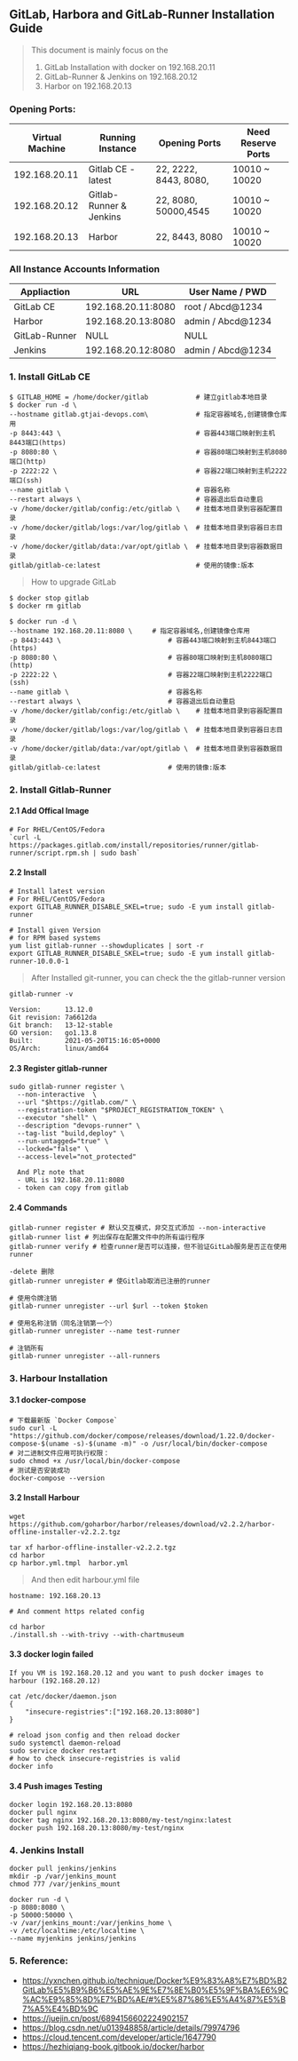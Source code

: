 ## GitLab, Harbora and GitLab-Runner Installation Guide

> This document is mainly focus on the 
>
> 1. GitLab Installation with docker on 192.168.20.11
>2. GitLab-Runner & Jenkins on 192.168.20.12
> 3. Harbor on 192.168.20.13

### Opening Ports:

| Virtual Machine | Running Instance        | Opening Ports         | Need Reserve Ports |
| --------------- | ----------------------- | --------------------- | ------------------ |
| 192.168.20.11   | Gitlab CE - latest      | 22, 2222, 8443, 8080, | 10010 ~ 10020      |
| 192.168.20.12   | Gitlab-Runner & Jenkins | 22, 8080, 50000,4545  | 10010 ~ 10020      |
| 192.168.20.13   | Harbor                  | 22, 8443, 8080        | 10010 ~ 10020      |

### All Instance Accounts Information

| Appliaction   | URL                | User Name / PWD   |
| ------------- | ------------------ | ----------------- |
| GitLab CE     | 192.168.20.11:8080 | root / Abcd@1234  |
| Harbor        | 192.168.20.13:8080 | admin / Abcd@1234 |
| GitLab-Runner | NULL               | NULL              |
| Jenkins       | 192.168.20.12:8080 | admin / Abcd@1234 |

### 1. Install GitLab CE

```   
$ GITLAB_HOME = /home/docker/gitlab            # 建立gitlab本地目录
$ docker run -d \
--hostname gitlab.gtjai-devops.com\            # 指定容器域名,创建镜像仓库用
-p 8443:443 \                                  # 容器443端口映射到主机8443端口(https)
-p 8080:80 \                                   # 容器80端口映射到主机8080端口(http)
-p 2222:22 \                                   # 容器22端口映射到主机2222端口(ssh)
--name gitlab \                                # 容器名称
--restart always \                             # 容器退出后自动重启
-v /home/docker/gitlab/config:/etc/gitlab \    # 挂载本地目录到容器配置目录
-v /home/docker/gitlab/logs:/var/log/gitlab \  # 挂载本地目录到容器日志目录
-v /home/docker/gitlab/data:/var/opt/gitlab \  # 挂载本地目录到容器数据目录
gitlab/gitlab-ce:latest                        # 使用的镜像:版本
```

> How to upgrade GitLab

```
$ docker stop gitlab
$ docker rm gitlab

$ docker run -d \
--hostname 192.168.20.11:8080 \     # 指定容器域名,创建镜像仓库用
-p 8443:443 \                           # 容器443端口映射到主机8443端口(https)
-p 8080:80 \                            # 容器80端口映射到主机8080端口(http)
-p 2222:22 \                            # 容器22端口映射到主机2222端口(ssh)
--name gitlab \                         # 容器名称
--restart always \                      # 容器退出后自动重启
-v /home/docker/gitlab/config:/etc/gitlab \    # 挂载本地目录到容器配置目录
-v /home/docker/gitlab/logs:/var/log/gitlab \  # 挂载本地目录到容器日志目录
-v /home/docker/gitlab/data:/var/opt/gitlab \  # 挂载本地目录到容器数据目录
gitlab/gitlab-ce:latest                 # 使用的镜像:版本

```

### 2. Install Gitlab-Runner

#### 2.1 Add Offical Image

```
# For RHEL/CentOS/Fedora
`curl -L https://packages.gitlab.com/install/repositories/runner/gitlab-runner/script.rpm.sh | sudo bash`
```

#### 2.2 Install

```
# Install latest version
# For RHEL/CentOS/Fedora
export GITLAB_RUNNER_DISABLE_SKEL=true; sudo -E yum install gitlab-runner

# Install given Version
# for RPM based systems
yum list gitlab-runner --showduplicates | sort -r
export GITLAB_RUNNER_DISABLE_SKEL=true; sudo -E yum install gitlab-runner-10.0.0-1
```

> After Installed git-runner, you can check the the gitlab-runner version

```
gitlab-runner -v

Version:      13.12.0
Git revision: 7a6612da
Git branch:   13-12-stable
GO version:   go1.13.8
Built:        2021-05-20T15:16:05+0000
OS/Arch:      linux/amd64
```

#### 2.3 Register gitlab-runner

```
sudo gitlab-runner register \
  --non-interactive  \
  --url "$https://gitlab.com/" \
  --registration-token "$PROJECT_REGISTRATION_TOKEN" \
  --executor "shell" \
  --description "devops-runner" \
  --tag-list "build,deploy" \
  --run-untagged="true" \
  --locked="false" \
  --access-level="not_protected"
  
  And Plz note that 
  - URL is 192.168.20.11:8080
  - token can copy from gitlab
```

#### 2.4 Commands

```
gitlab-runner register # 默认交互模式，非交互式添加 --non-interactive
gitlab-runner list # 列出保存在配置文件中的所有运行程序
gitlab-runner verify # 检查runner是否可以连接，但不验证GitLab服务是否正在使用runner

-delete 删除
gitlab-runner unregister # 使Gitlab取消已注册的runner

# 使用令牌注销
gitlab-runner unregister --url $url --token $token

# 使用名称注销（同名注销第一个）
gitlab-runner unregister --name test-runner

# 注销所有
gitlab-runner unregister --all-runners
```

### 3. Harbour Installation

#### 3.1  docker-compose

```
# 下载最新版 `Docker Compose`
sudo curl -L "https://github.com/docker/compose/releases/download/1.22.0/docker-compose-$(uname -s)-$(uname -m)" -o /usr/local/bin/docker-compose
# 对二进制文件应用可执行权限：
sudo chmod +x /usr/local/bin/docker-compose
# 测试是否安装成功
docker-compose --version
```

#### 3.2 Install Harbour

```
wget https://github.com/goharbor/harbor/releases/download/v2.2.2/harbor-offline-installer-v2.2.2.tgz

tar xf harbor-offline-installer-v2.2.2.tgz 
cd harbor
cp harbor.yml.tmpl  harbor.yml
```

> And then edit harbour.yml file

```
hostname: 192.168.20.13

# And comment https related config

cd harbor
./install.sh --with-trivy --with-chartmuseum
```

#### 3.3 docker login failed

```
If you VM is 192.168.20.12 and you want to push docker images to harbour (192.168.20.12)

cat /etc/docker/daemon.json
{
	"insecure-registries":["192.168.20.13:8080"]
}

# reload json config and then reload docker
sudo systemctl daemon-reload
sudo service docker restart
# how to check insecure-registries is valid
docker info
```

#### 3.4 Push images Testing

```
docker login 192.168.20.13:8080
docker pull nginx
docker tag nginx 192.168.20.13:8080/my-test/nginx:latest
docker push 192.168.20.13:8080/my-test/nginx
```

### 4. Jenkins Install

```
docker pull jenkins/jenkins
mkdir -p /var/jenkins_mount
chmod 777 /var/jenkins_mount

docker run -d \ 
-p 8080:8080 \
-p 50000:50000 \
-v /var/jenkins_mount:/var/jenkins_home \ 
-v /etc/localtime:/etc/localtime \
--name myjenkins jenkins/jenkins
```

### 5. Reference:

- https://yxnchen.github.io/technique/Docker%E9%83%A8%E7%BD%B2GitLab%E5%B9%B6%E5%AE%9E%E7%8E%B0%E5%9F%BA%E6%9C%AC%E9%85%8D%E7%BD%AE/#%E5%87%86%E5%A4%87%E5%B7%A5%E4%BD%9C
- https://juejin.cn/post/6894156602224902157
- https://blog.csdn.net/u013948858/article/details/79974796
- https://cloud.tencent.com/developer/article/1647790
- https://hezhiqiang-book.gitbook.io/docker/harbor

